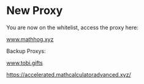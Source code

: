 # New Proxy
You are now on the whitelist, access the proxy here:

www.mathhog.xyz

Backup Proxys:

www.tobi.gifts

https://accelerated.mathcalculatoradvanced.xyz/
